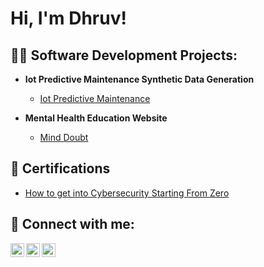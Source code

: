 <h1>Hi, I'm Dhruv!</h1>

<h2>👨‍💻 Software Development Projects:</h2>

- <b>Iot Predictive Maintenance Synthetic Data Generation</b>
  - [Iot Predictive Maintenance](https://github.com/Xenomorphing828/IotPredictiveMaintenance/tree/main)

- <b>Mental Health Education Website</b>
  - [Mind Doubt](https://github.com/Xenomorphing828/Mind-Doubt)


<h2>📔 Certifications</h2>

- [How to get into Cybersecurity Starting From Zero](https://www.youtube.com/watch?v=a83ASGn_V_s)


<h2> 🤳 Connect with me:</h2>

[<img align="left" alt="JoshMadakor | YouTube" width="22px" src="https://cdn.jsdelivr.net/npm/simple-icons@v3/icons/youtube.svg" />][youtube]
[<img align="left" alt="JoshMadakor | LinkedIn" width="22px" src="https://cdn.jsdelivr.net/npm/simple-icons@v3/icons/linkedin.svg" />][linkedin]
[<img align="left" alt="JoshMadakor | Instagram" width="22px" src="https://cdn.jsdelivr.net/npm/simple-icons@v3/icons/instagram.svg" />][instagram]


[youtube]: https://www.youtube.com/channel/UCoEIbO8KTo3jgKjuKpK5-SQ
[instagram]: https://www.instagram.com/dhruv.d1ghe/
[linkedin]: https://www.linkedin.com/in/dhruv-dighe-35209432b/

<!--
**joshmadakor1/joshmadakor1** is a ✨ _special_ ✨ repository because its `README.md` (this file) appears on your GitHub profile.

Here are some ideas to get you started:

- 🔭 I’m currently working on ...
- 🌱 I’m currently learning ...
- 👯 I’m looking to collaborate on ...
- 🤔 I’m looking for help with ...
- 💬 Ask me about ...
- 📫 How to reach me: ...
- 😄 Pronouns: ...
- ⚡ Fun fact: ...
-->
